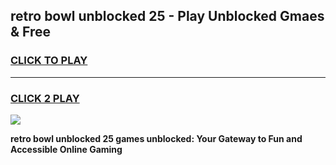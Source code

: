 
## retro bowl unblocked 25 - Play Unblocked Gmaes & Free
<h3>
<a href="https://news.freeplayer.one?title=retro_bowl_unblocked_25&ref=23F">CLICK TO PLAY</a></h3>
<hr>

<h3>
<a href="https://news.freeplayer.one?title=retro_bowl_unblocked_25&ref=23F">CLICK 2 PLAY</a>
  
</h3>

<a href="https://news.freeplayer.one?title=retro_bowl_unblocked_25&ref=23F/"><img src="https://clearcache.store/games.png"></a>


**retro bowl unblocked 25 games unblocked: Your Gateway to Fun and Accessible Online Gaming**
